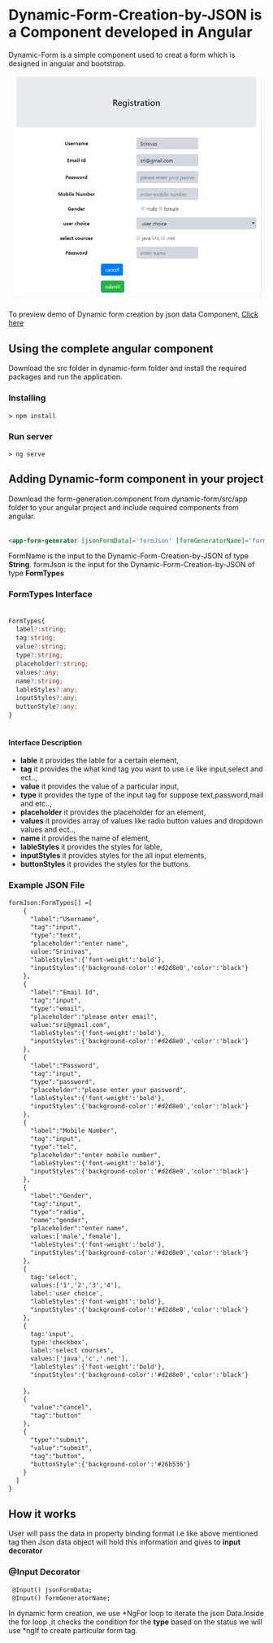 # Dynamic-Form-Creation-by-JSON is a Component developed in Angular
Dynamic-Form is a simple component used to creat a form which is designed in angular and bootstrap.

<p align="center">
    <img  alt="Dynamic-Form-Creation-by-JSON" src="Images/dynamic-form-output.png" class="img-responsive">
</p>

To preview demo of Dynamic form creation by json data Component, [Click here](https://angular-amzzvc.stackblitz.io/)

## Using the complete angular component

Download the src folder in dynamic-form folder and install the required packages and run the application.

### Installing

```
> npm install
```

### Run server

```
> ng serve
```

## Adding Dynamic-form component in your project
 Download the form-generation.component from dynamic-form/src/app folder to your angular project and include required components from angular.

```html

<app-form-generator [jsonFormData]='formJson' [formGeneratorName]='formName'></app-form-generator>

```
FormName is the input to the Dynamic-Form-Creation-by-JSON of type **String**.
formJson is the input for the Dynamic-Form-Creation-by-JSON of type **FormTypes**

### FormTypes Interface

```typescript

FormTypes{
  label?:string;
  tag:string;
  value?:string;
  type?:string;
  placeholder?:string;
  values?:any;
  name?:string;
  lableStyles?:any;
  inputStyles?:any;
  buttonStyle?:any;
}
  
```

#### Interface Description
- **lable** it provides the lable for a certain element,
- **tag**   it provides the what kind tag you want to use i.e  like input,select and ect..,
- **value**  it provides the value of a particular input,
- **type**  it provides the type of the input tag for suppose text,password,mail and etc..,
- **placeholder** it provides the placeholder for an element,
- **values**  it provides array of values like radio button values and dropdown values and ect..,
- **name**  it provides the name of element,
- **lableStyles** it provides the styles for lable,
- **inputStyles**  it provides styles for the all input elements,
- **buttonStyles** it provides the styles for the buttons.

### Example JSON File
```
formJson:FormTypes[] =[
    {
      "label":"Username",
      "tag":"input",
      "type":"text",
      "placeholder":"enter name",
      value:"Srinivas",
      "lableStyles":{'font-weight':'bold'},
      "inputStyles":{'background-color':'#d2d8e0','color':'black'}
    },
    {
      "label":"Email Id",
      "tag":"input",
      "type":"email",
      "placeholder":"please enter email",
      value:"sri@gmail.com",
      "lableStyles":{'font-weight':'bold'},
      "inputStyles":{'background-color':'#d2d8e0','color':'black'}
    },
    {
      "label":"Password",
      "tag":"input",
      "type":"password",
      "placeholder":"please enter your password",
      "lableStyles":{'font-weight':'bold'},
      "inputStyles":{'background-color':'#d2d8e0','color':'black'}
    },
    {
      "label":"Mobile Number",
      "tag":"input",
      "type":"tel",
      "placeholder":"enter mobile number",
      "lableStyles":{'font-weight':'bold'},
      "inputStyles":{'background-color':'#d2d8e0','color':'black'}
    },
    {
      "label":"Gender",
      "tag":"input",
      "type":"radio",
      "name":"gender",
      "placeholder":"enter name",
      values:['male','female'],
      "lableStyles":{'font-weight':'bold'},
      "inputStyles":{'background-color':'#d2d8e0','color':'black'}
    },
    {
      tag:'select',
      values:['1','2','3','4'],
      label:'user choice',
      "lableStyles":{'font-weight':'bold'},
      "inputStyles":{'background-color':'#d2d8e0','color':'black'}
    },
    {
      tag:'input',
      type:'checkbox',
      label:'select courses',
      values:['java','c','.net'],
      "lableStyles":{'font-weight':'bold'},
      "inputStyles":{'background-color':'#d2d8e0','color':'black'}
              
    },
    {
      "value":"cancel",
      "tag":"button"
    },
    {
      "type":"submit",
      "value":"submit",
      "tag":"button",
      "buttonStyle":{'background-color':'#26b536'}
    }
  ]
}
```

## How it works
  
   User will pass the data in property binding format i.e like above mentioned tag
    then Json data object will hold this information and gives to **input decorator**
    
### @Input Decorator

     @Input() jsonFormData;
     @Input() formGeneratorName;

In dynamic form creation, we use *NgFor loop to iterate the json Data.Inside the for loop ,it checks the condition 
for the **type** based on the status we will use *ngIf to create particular form tag.

